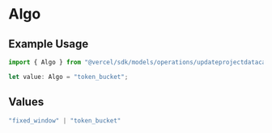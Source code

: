 # Algo

## Example Usage

```typescript
import { Algo } from "@vercel/sdk/models/operations/updateprojectdatacache.js";

let value: Algo = "token_bucket";
```

## Values

```typescript
"fixed_window" | "token_bucket"
```